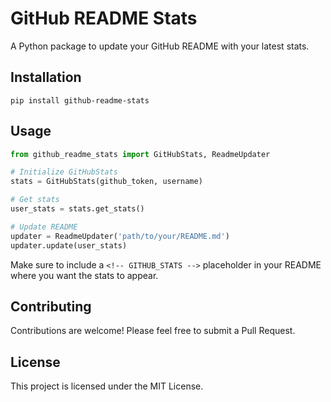 # GitHub README Stats

A Python package to update your GitHub README with your latest stats.

## Installation

```
pip install github-readme-stats
```

## Usage

```python
from github_readme_stats import GitHubStats, ReadmeUpdater

# Initialize GitHubStats
stats = GitHubStats(github_token, username)

# Get stats
user_stats = stats.get_stats()

# Update README
updater = ReadmeUpdater('path/to/your/README.md')
updater.update(user_stats)
```

Make sure to include a `<!-- GITHUB_STATS -->` placeholder in your README where you want the stats to appear.

## Contributing

Contributions are welcome! Please feel free to submit a Pull Request.

## License

This project is licensed under the MIT License.